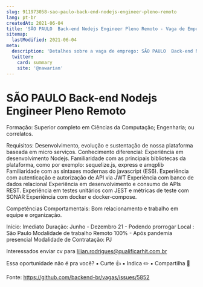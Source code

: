```yaml
---
slug: 911973058-sao-paulo-back-end-nodejs-engineer-pleno-remoto
lang: pt-br
createdAt: 2021-06-04
title: 'SÃO PAULO  Back-end Nodejs Engineer Pleno Remoto - Vaga de Emprego'
sitemap:
  lastModified: 2021-06-04
meta:
  description: 'Detalhes sobre a vaga de emprego: SÃO PAULO  Back-end Nodejs Engineer Pleno Remoto'
  twitter:
    card: summary
    site: '@nawarian'
---
```


# SÃO PAULO  Back-end Nodejs Engineer Pleno Remoto

Formação: Superior completo em Ciências da Computação; Engenharia; ou correlatos.


Requisitos: Desenvolvimento, evolução e sustentação de nossa plataforma baseada em micro serviços.
Conhecimento diferencial: Experiência em desenvolvimento Nodejs.  Familiaridade com as principais bibliotecas da plataforma, como por exemplo: sequelize.js, express e amqplib  Familiaridade com as sintaxes modernas do javascript (ES6).  Experiência com autenticação e autorização de API via JWT  Experiência com banco de dados relacional  Experiência em desenvolvimento e consumo de APIs REST.  Experiência em testes unitários com JEST e métricas de teste com SONAR Experiência com docker e docker-compose.

Competências Comportamentais: Bom relacionamento e trabalho em equipe e organização.

Início: Imediato 
Duração: Junho -  Dezembro 21 - Podendo prorrogar 
Local : São Paulo
Modalidade de trabalho Remoto 100% - Após pandemia presencial
Modalidade de Contratação: PJ 

Interessados enviar cv para lilian.rodrigues@qualificarhit.com.br

Essa oportunidade não é pra você?
▪️ Curte 👍
▪️ Indica ✏️
▪️ Compartilha 🤲


Fonte: https://github.com/backend-br/vagas/issues/5852